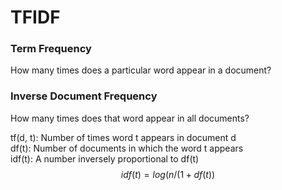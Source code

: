 # TFIDF

### Term Frequency
How many times does a particular word appear in a document?

### Inverse Document Frequency
How many times does that word appear in all documents?

tf(d, t): Number of times word t appears in document d  
df(t): Number of documents in which the word t appears  
idf(t): A number inversely proportional to df(t)  
$$idf(t) = log(n/(1 + df(t))$$
